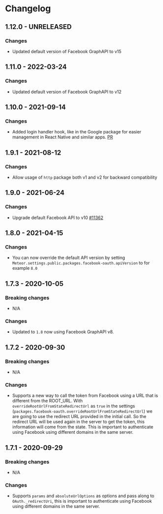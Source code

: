# Changelog
## 1.12.0 - UNRELEASED
### Changes
- Updated default version of Facebook GraphAPI to v15

## 1.11.0 - 2022-03-24
### Changes
- Updated default version of Facebook GraphAPI to v12

## 1.10.0 - 2021-09-14
### Changes
- Added login handler hook, like in the Google package for easier management in React Native and similar apps. [PR](https://github.com/meteor/meteor/pull/11603)

## 1.9.1 - 2021-08-12
### Changes
- Allow usage of `http` package both v1 and v2 for backward compatibility

## 1.9.0 - 2021-06-24
### Changes
- Upgrade default Facebook API to v10 [#11362](https://github.com/meteor/meteor/pull/11362)

## 1.8.0 - 2021-04-15
### Changes
- You can now override the default API version by setting `Meteor.settings.public.packages.facebook-oauth.apiVersion` to for example `8.0` 

## 1.7.3 - 2020-10-05
### Breaking changes
- N/A

### Changes
- Updated to `1.8` now using Facebook GraphAPI v8.

## 1.7.2 - 2020-09-30
### Breaking changes
- N/A

### Changes
- Supports a new way to call the token from Facebook using a URL that is different from the ROOT_URL. With `overrideRootUrlFromStateRedirectUrl` as `true` in the settings (`packages.facebook-oauth.overrideRootUrlFromStateRedirectUrl`) we are going to use the redirect URL provided in the initial call. So the redirect URL will be used again in the server to get the token, this information will come from the state. This is important to authenticate using Facebook using different domains in the same server.

## 1.7.1 - 2020-09-29
### Breaking changes
- N/A

### Changes
- Supports `params` and `absoluteUrlOptions` as options and pass along to `OAuth._redirectUri`, this is important to authenticate using Facebook using different domains in the same server.

